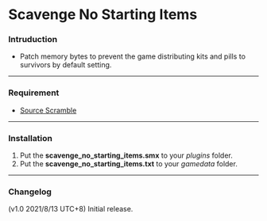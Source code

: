 # Scavenge No Starting Items

### Intruduction
- Patch memory bytes to prevent the game distributing kits and pills to survivors by default setting.

<hr>

### Requirement
- [Source Scramble](https://forums.alliedmods.net/showthread.php?t=317175)

<hr>

### Installation
1. Put the **scavenge_no_starting_items.smx** to your _plugins_ folder.
2. Put the **scavenge_no_starting_items.txt** to your _gamedata_ folder.

<hr>

### Changelog
(v1.0 2021/8/13 UTC+8) Initial release.